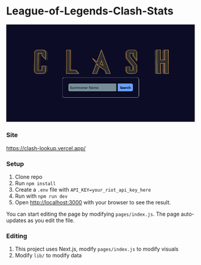 # League-of-Legends-Clash-Stats

![](public/HomePageScreenshot.png)

### Site
https://clash-lookup.vercel.app/

### Setup
1. Clone repo
1. Run `npm install`
1. Create a `.env` file with `API_KEY=your_riot_api_key_here`
1. Run with `npm run dev`
1. Open [http://localhost:3000](http://localhost:3000) with your browser to see the result.

You can start editing the page by modifying `pages/index.js`. The page auto-updates as you edit the file.

### Editing
1. This project uses Next.js, modify `pages/index.js` to modify visuals
1. Modify `lib/` to modify data
